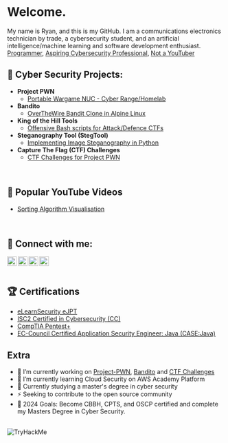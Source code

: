 # Welcome. 
My name is Ryan, and this is my GitHub.
I am a communications electronics technician by trade, a cybersecurity student, and an artificial intelligence/machine learning and software development enthusiast.<br>
<a href="https://github.com/rmcmillan34">Programmer</a>, <a href="https://www.linkedin.com/in/ryan-mcmillan34/">Aspiring Cybersecurity Professional</a>, <a href="https://www.youtube.com/c/RizzSec">Not a YouTuber</a>
<br>

<h2>🚧 Cyber Security Projects:</h2>

- <b>Project PWN</b>
  - [Portable Wargame NUC - Cyber Range/Homelab](https://github.com/rmcmillan34/Project-PWN)
- <b>Bandito</b>
  - [OverTheWire Bandit Clone in Alpine Linux](https://github.com/rmcmillan34/bandito/)
- <b>King of the Hill Tools</b>
  - [Offensive Bash scripts for Attack/Defence CTFs](https://github.com/rmcmillan34/koth-tools/)
- <b>Steganography Tool (StegTool)</b>
  - [Implementing Image Steganography in Python](https://github.com/rmcmillan34/StegTool/)
- <b>Capture The Flag (CTF) Challenges</b>
  - [CTF Challenges for Project PWN](https://github.com/rmcmillan34/ctf-challenges)
<br>

<h2>🎥 Popular YouTube Videos</h2>

- [Sorting Algorithm Visualisation](https://www.youtube.com/watch?v=tQvWBGxPVtM)
<br>

## 🤳 Connect with me:
[<img align="left" alt="JoshMadakor | YouTube" width="22px" src="https://cdn.jsdelivr.net/npm/simple-icons@v3/icons/youtube.svg" />][youtube]
[<img align="left" alt="RizzSec     | Twitter" width="22px" src="https://cdn.jsdelivr.net/npm/simple-icons@v3/icons/twitter.svg" />][twitter]
[<img align="left" alt="JoshMadakor | LinkedIn" width="22px" src="https://cdn.jsdelivr.net/npm/simple-icons@v3/icons/linkedin.svg" />][linkedin]
[<img align="left" alt="JoshMadakor | Instagram" width="22px" src="https://cdn.jsdelivr.net/npm/simple-icons@v3/icons/instagram.svg" />][instagram]

[twitter]: https://twitter.com/RizzSec
[youtube]: https://www.youtube.com/c/RizzSec
[instagram]: https://www.instagram.com/RizzSec34
[linkedin]: https://linkedin.com/in/ryan-mcmillan34
<br>
---

## 🏆 Certifications
- [eLearnSecurity eJPT]()
- [ISC2 Certified in Cybersecurity (CC)]()
- [CompTIA Pentest+]()
- [EC-Council Certified Application Security Engineer: Java (CASE:Java)]()

## Extra
- 🔭 I’m currently working on [Project-PWN](https://github.com/rmcmillan34/Project-PWN/), [Bandito](https://github.com/rmcmillan34/bandito/) and [CTF Challenges](https://github.com/rmcmillan34/ctf-challenges/)
- 🌱 I’m currently learning Cloud Security on AWS Academy Platform
- 🤖 Currently studying a master's degree in cyber security
- ⚡️ Seeking to contribute to the open source community
- 🎯 2024 Goals: Become CBBH, CPTS, and OSCP certified and complete my Masters Degree in Cyber Security.
<br>
<img src="https://tryhackme-badges.s3.amazonaws.com/Rizz0.png" alt="TryHackMe">
